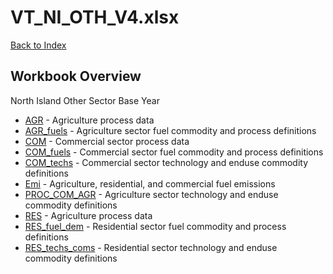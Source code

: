 # VT_NI_OTH_V4.xlsx

[Back to Index](../README.md)

## Workbook Overview

North Island Other Sector Base Year

- [AGR](AGR.md) - Agriculture process data
- [AGR_fuels](AGR_fuels.md) - Agriculture sector fuel commodity and process definitions
- [COM](COM.md) - Commercial sector process data
- [COM_fuels](COM_fuels.md) - Commercial sector fuel commodity and process definitions
- [COM_techs](COM_techs.md) - Commercial sector technology and enduse commodity definitions
- [Emi](Emi.md) - Agriculture, residential, and commercial fuel emissions
- [PROC_COM_AGR](PROC_COM_AGR.md) - Agriculture sector technology and enduse commodity definitions
- [RES](RES.md) - Agriculture process data
- [RES_fuel_dem](RES_fuel_dem.md) - Residential sector fuel commodity and process definitions
- [RES_techs_coms](RES_techs_coms.md) - Residential sector technology and enduse commodity definitions
